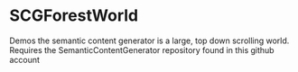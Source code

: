 # SCGForestWorld
Demos the semantic content generator is a large, top down scrolling world.
Requires the SemanticContentGenerator repository found in this github account

